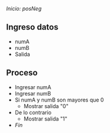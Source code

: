 *Inicio: posNeg*

## Ingreso datos
- numA
- numB
- Salida

## Proceso
- Ingresar numA
- Ingresar numB
- Si numA y numB son mayores que 0
    - Mostrar salida "0"
- De lo contrario
    - Mostrar salida "1"
- *Fin*
